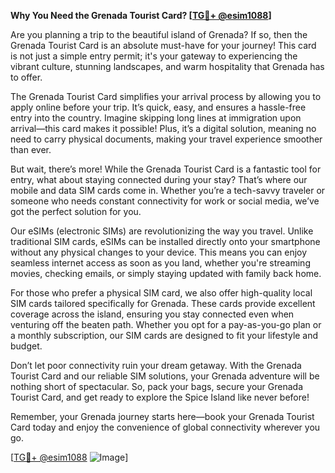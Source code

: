**Why You Need the Grenada Tourist Card? [[TG💪+ @esim1088](https://t.me/s/esim1088)]**

Are you planning a trip to the beautiful island of Grenada? If so, then the Grenada Tourist Card is an absolute must-have for your journey! This card is not just a simple entry permit; it's your gateway to experiencing the vibrant culture, stunning landscapes, and warm hospitality that Grenada has to offer.

The Grenada Tourist Card simplifies your arrival process by allowing you to apply online before your trip. It’s quick, easy, and ensures a hassle-free entry into the country. Imagine skipping long lines at immigration upon arrival—this card makes it possible! Plus, it’s a digital solution, meaning no need to carry physical documents, making your travel experience smoother than ever.

But wait, there’s more! While the Grenada Tourist Card is a fantastic tool for entry, what about staying connected during your stay? That’s where our mobile and data SIM cards come in. Whether you’re a tech-savvy traveler or someone who needs constant connectivity for work or social media, we’ve got the perfect solution for you.

Our eSIMs (electronic SIMs) are revolutionizing the way you travel. Unlike traditional SIM cards, eSIMs can be installed directly onto your smartphone without any physical changes to your device. This means you can enjoy seamless internet access as soon as you land, whether you're streaming movies, checking emails, or simply staying updated with family back home.

For those who prefer a physical SIM card, we also offer high-quality local SIM cards tailored specifically for Grenada. These cards provide excellent coverage across the island, ensuring you stay connected even when venturing off the beaten path. Whether you opt for a pay-as-you-go plan or a monthly subscription, our SIM cards are designed to fit your lifestyle and budget.

Don’t let poor connectivity ruin your dream getaway. With the Grenada Tourist Card and our reliable SIM solutions, your Grenada adventure will be nothing short of spectacular. So, pack your bags, secure your Grenada Tourist Card, and get ready to explore the Spice Island like never before!

Remember, your Grenada journey starts here—book your Grenada Tourist Card today and enjoy the convenience of global connectivity wherever you go. 

[[TG💪+ @esim1088](https://t.me/s/esim1088) ![Image](https://i.postimg.cc/Y0z9fWf4/image.png)]